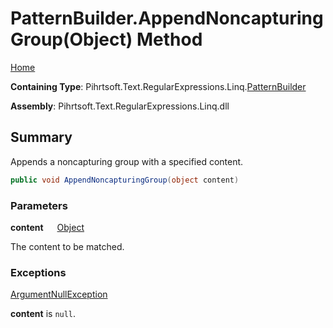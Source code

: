 # PatternBuilder\.AppendNoncapturingGroup\(Object\) Method

[Home](../../../../../../README.md)

**Containing Type**: Pihrtsoft\.Text\.RegularExpressions\.Linq\.[PatternBuilder](../README.md)

**Assembly**: Pihrtsoft\.Text\.RegularExpressions\.Linq\.dll

## Summary

Appends a noncapturing group with a specified content\.

```csharp
public void AppendNoncapturingGroup(object content)
```

### Parameters

**content** &emsp; [Object](https://docs.microsoft.com/en-us/dotnet/api/system.object)

The content to be matched\.

### Exceptions

[ArgumentNullException](https://docs.microsoft.com/en-us/dotnet/api/system.argumentnullexception)

**content** is `null`\.

